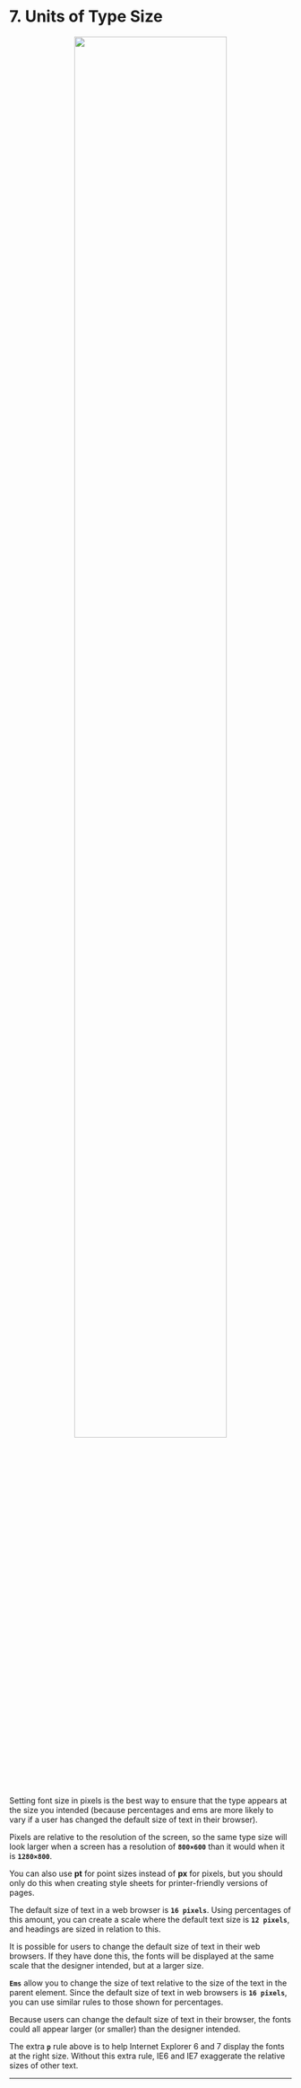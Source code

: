 # 7. Units of Type Size

<figure align="center">
<img src="Units of Font Size.png" width ="80%" />
<figcaption>  </figcaption>
</figure>

Setting font size in pixels is the best way to ensure that the type appears at the size you intended (because percentages and ems are more likely to vary if a user has changed the default size of text in their browser).

Pixels are relative to the resolution of the screen, so the same type size will look larger when a screen has a resolution of **`800×600`** than it would when it is **`1280×800`**.

You can also use **pt** for point sizes instead of **px** for pixels, but you should only do this when creating style sheets for printer-friendly versions of pages.

The default size of text in a web browser is **`16 pixels`**. Using percentages of this amount, you can create a scale where the default text size is **`12 pixels`**, and headings are sized in relation to this.

It is possible for users to change the default size of text in their web browsers. If they have done this, the fonts will be displayed at the same scale that the designer intended, but at a larger size.

**`Ems`** allow you to change the size of text relative to the size of the text in the parent element. Since the default size of text in web browsers is **`16 pixels`**, you can use similar rules to those shown for percentages.

Because users can change the default size of text in their browser, the fonts could all appear larger (or smaller) than the designer intended.

The extra **`p`** rule above is to help Internet Explorer 6 and 7 display the fonts at the right size. Without this extra rule, IE6 and IE7 exaggerate the relative sizes of other text.

---
